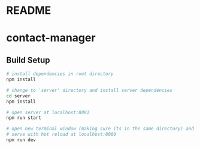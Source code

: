 # README
# contact-manager

## Build Setup

``` bash
# install dependencies in root directory
npm install

# change to 'server' directory and install server dependencies
cd server
npm install

# open server at localhost:8081
npm run start

# open new terminal window (making sure its in the same directory) and
# serve with hot reload at localhost:8080
npm run dev

```
